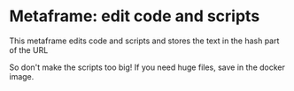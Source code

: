 # Metaframe: edit code and scripts

This metaframe edits code and scripts and stores the text in the hash part of the URL

So don't make the scripts too big! If you need huge files, save in the docker image.

